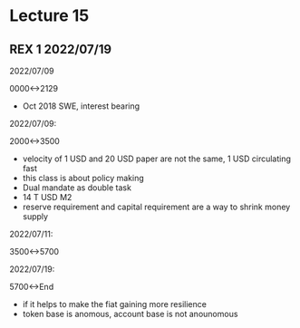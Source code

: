# Lecture 15
## REX 1 2022/07/19

2022/07/09

0000<->2129

- Oct 2018 SWE, interest bearing

2022/07/09:

2000<->3500

- velocity of 1 USD and 20 USD paper are not the same, 1 USD circulating fast
- this class is about policy making
- Dual mandate as double task
- 14 T USD M2
- reserve requirement and capital requirement are a way to shrink money supply

2022/07/11:

3500<->5700

2022/07/19:

5700<->End

- if it helps to make the fiat gaining more resilience
- token base is anomous, account base is not anounomous
